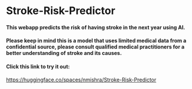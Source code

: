 # Stroke-Risk-Predictor
#### This webapp predicts the risk of having stroke in the next year using AI.
#### Please keep in mind this is a model that uses limited medical data from a confidential source, please consult qualified medical practitioners for a better understanding of stroke and its causes. 
#### Click this link to try it out:
https://huggingface.co/spaces/nmishra/Stroke-Risk-Predictor
